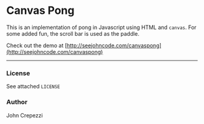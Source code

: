 # Canvas Pong

This is an implementation of pong in Javascript using HTML and `canvas`.  For some added fun, the scroll bar is used as the paddle.

Check out the demo at [http://seejohncode.com/canvaspong](http://seejohncode.com/canvaspong)

---

### License

See attached `LICENSE`

### Author

John Crepezzi
